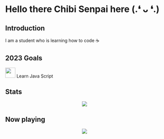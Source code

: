 # Hello there Chibi Senpai here (.❛ ᴗ ❛.)
## Introduction
I am a student who is learning how to code ☕

## 2023 Goals
<img height="32" width="32" src="https://cdn.simpleicons.org/JavaScript/yellow" /> Learn Java Script 








## Stats
<p align="center"><a href="https://github.com/anuraghazra/github-readme-stats">
  <img align="center" src="https://github-readme-stats-git-master-chibisenpai.vercel.app/api?username=chibisenpai&show_icons=true&theme=radical" />
</a></p>

## Now playing
<p align="center"><a href="https://open.spotify.com/user/vmlv95jufpzbvgoxg6lba0bns">
<img align="center" src="https://novatorem-chibisenpai.vercel.app//api/spotify"/>
</a></p>


<!--
**chibisenpai/Chibisenpai** is a ✨!_special_ ✨ repository because its `README.md` (this file) appears on your GitHub profile.




Here are some ideas to get you started:

- 🔭 I’m currently working on ...
- 🌱 I’m currently learning ...
- 👯 I’m looking to collaborate on ...
- 🤔 I’m looking for help with ...
- 💬 Ask me about ...
- 📫 How to reach me: ...
- 😄 Pronouns: ...
- ⚡ Fun fact: ...
-->










[website]: https://chibisenpai.tech